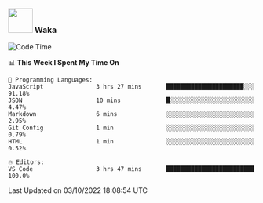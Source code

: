 ### <img src="https://media.giphy.com/media/VgCDAzcKvsR6OM0uWg/giphy.gif" width="50"> Waka

  <!--START_SECTION:waka-->
![Code Time](http://img.shields.io/badge/Code%20Time-900%20hrs%2058%20mins-blue)

📊 **This Week I Spent My Time On** 

```text
💬 Programming Languages: 
JavaScript               3 hrs 27 mins       ██████████████████████░░░   91.18% 
JSON                     10 mins             █░░░░░░░░░░░░░░░░░░░░░░░░   4.47% 
Markdown                 6 mins              ░░░░░░░░░░░░░░░░░░░░░░░░░   2.95% 
Git Config               1 min               ░░░░░░░░░░░░░░░░░░░░░░░░░   0.79% 
HTML                     1 min               ░░░░░░░░░░░░░░░░░░░░░░░░░   0.52%

🔥 Editors: 
VS Code                  3 hrs 47 mins       █████████████████████████   100.0%

```


 Last Updated on 03/10/2022 18:08:54 UTC
<!--END_SECTION:waka-->
